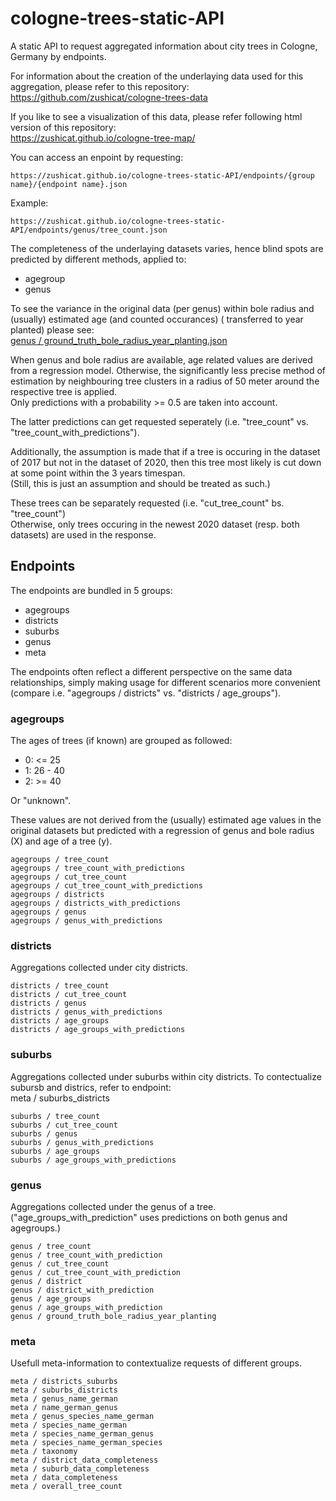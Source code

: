 # cologne-trees-static-API
A static API to request aggregated information about city trees in Cologne, Germany by endpoints.

For information about the creation of the underlaying data used for this aggregation, please refer to this repository:    
https://github.com/zushicat/cologne-trees-data    

If you like to see a visualization of this data, please refer following html version of this repository:    
https://zushicat.github.io/cologne-tree-map/    


You can access an enpoint by requesting:    
```
https://zushicat.github.io/cologne-trees-static-API/endpoints/{group name}/{endpoint name}.json
```

Example:
```
https://zushicat.github.io/cologne-trees-static-API/endpoints/genus/tree_count.json
```

The completeness of the underlaying datasets varies, hence blind spots are predicted by different methods, applied to:
- agegroup
- genus

To see the variance in the original data (per genus) within bole radius and (usually) estimated age (and counted occurances) ( transferred to year planted) please see:    
[genus / ground_truth_bole_radius_year_planting.json](https://zushicat.github.io/cologne-trees-static-API/endpoints/genus/ground_truth_bole_radius_year_planting.json)    

When genus and bole radius are available, age related values are derived from a regression model. Otherwise, the significantly less precise method of estimation by neighbouring tree clusters in a radius of 50 meter around the respective tree is applied.    
Only predictions with a probability >= 0.5 are taken into account.    

The latter predictions can get requested seperately (i.e. "tree_count" vs. "tree_count_with_predictions").    

Additionally, the assumption is made that if a tree is occuring in the dataset of 2017 but not in the dataset of 2020, then this tree most likely is cut down at some point within the 3 years timespan.   
(Still, this is just an assumption and should be treated as such.)    

These trees can be separately requested (i.e. "cut_tree_count" bs. "tree_count")    
Otherwise, only trees occuring in the newest 2020 dataset (resp. both datasets) are used in the response.


## Endpoints
The endpoints are bundled in 5 groups:
- agegroups
- districts
- suburbs
- genus
- meta


The endpoints often reflect a different perspective on the same data relationships, simply making usage for different scenarios more convenient (compare i.e. "agegroups / districts" vs. "districts / age_groups").    


### agegroups
The ages of trees (if known) are grouped as followed:
- 0: <= 25
- 1: 26 - 40
- 2: >= 40

Or "unknown".    

These values are not derived from the (usually) estimated age values in the original datasets but predicted with a regression of genus and bole radius (X) and age of a tree (y).

```
agegroups / tree_count
agegroups / tree_count_with_predictions
agegroups / cut_tree_count
agegroups / cut_tree_count_with_predictions
agegroups / districts
agegroups / districts_with_predictions
agegroups / genus
agegroups / genus_with_predictions
```

### districts
Aggregations collected under city districts.    

```
districts / tree_count
districts / cut_tree_count
districts / genus
districts / genus_with_predictions
districts / age_groups
districts / age_groups_with_predictions
```

### suburbs
Aggregations collected under suburbs within city districts. To contectualize subursb and districs, refer to endpoint:    
meta / suburbs_districts    

```
suburbs / tree_count
suburbs / cut_tree_count
suburbs / genus
suburbs / genus_with_predictions
suburbs / age_groups
suburbs / age_groups_with_predictions
```

### genus
Aggregations collected under the genus of a tree. ("age_groups_with_prediction" uses predictions on both genus and agegroups.)    

```
genus / tree_count
genus / tree_count_with_prediction
genus / cut_tree_count
genus / cut_tree_count_with_prediction
genus / district
genus / district_with_prediction
genus / age_groups
genus / age_groups_with_prediction
genus / ground_truth_bole_radius_year_planting
```

### meta
Usefull meta-information to contextualize requests of different groups.    

```
meta / districts_suburbs
meta / suburbs_districts
meta / genus_name_german
meta / name_german_genus
meta / genus_species_name_german
meta / species_name_german
meta / species_name_german_genus
meta / species_name_german_species
meta / taxonomy
meta / district_data_completeness
meta / suburb_data_completeness
meta / data_completeness
meta / overall_tree_count
```